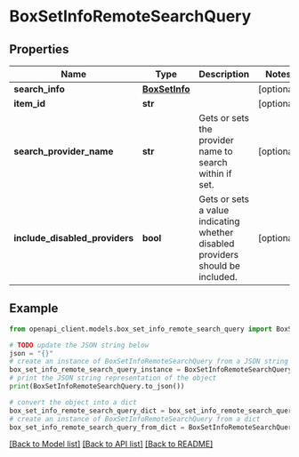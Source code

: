 # BoxSetInfoRemoteSearchQuery


## Properties

Name | Type | Description | Notes
------------ | ------------- | ------------- | -------------
**search_info** | [**BoxSetInfo**](BoxSetInfo.md) |  | [optional] 
**item_id** | **str** |  | [optional] 
**search_provider_name** | **str** | Gets or sets the provider name to search within if set. | [optional] 
**include_disabled_providers** | **bool** | Gets or sets a value indicating whether disabled providers should be included. | [optional] 

## Example

```python
from openapi_client.models.box_set_info_remote_search_query import BoxSetInfoRemoteSearchQuery

# TODO update the JSON string below
json = "{}"
# create an instance of BoxSetInfoRemoteSearchQuery from a JSON string
box_set_info_remote_search_query_instance = BoxSetInfoRemoteSearchQuery.from_json(json)
# print the JSON string representation of the object
print(BoxSetInfoRemoteSearchQuery.to_json())

# convert the object into a dict
box_set_info_remote_search_query_dict = box_set_info_remote_search_query_instance.to_dict()
# create an instance of BoxSetInfoRemoteSearchQuery from a dict
box_set_info_remote_search_query_from_dict = BoxSetInfoRemoteSearchQuery.from_dict(box_set_info_remote_search_query_dict)
```
[[Back to Model list]](../README.md#documentation-for-models) [[Back to API list]](../README.md#documentation-for-api-endpoints) [[Back to README]](../README.md)


